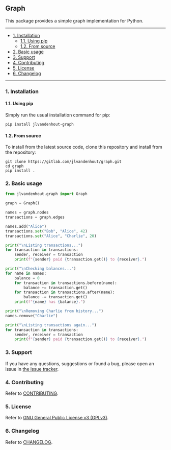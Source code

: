 ## Graph
This package provides a simple graph implementation for Python.

---
- [1. Installation](#1-installation)
  - [1.1. Using pip](#11-using-pip)
  - [1.2. From source](#12-from-source)
- [2. Basic usage](#2-basic-usage)
- [3. Support](#3-support)
- [4. Contributing](#4-contributing)
- [5. License](#5-license)
- [6. Changelog](#6-changelog)
---

### 1. Installation
#### 1.1. Using pip
Simply run the usual installation command for pip:

```
pip install jlvandenhout-graph
```

#### 1.2. From source
To install from the latest source code, clone this repository and install from the repository:

```
git clone https://gitlab.com/jlvandenhout/graph.git
cd graph
pip install .
```

### 2. Basic usage
```python
from jlvandenhout.graph import Graph

graph = Graph()

names = graph.nodes
transactions = graph.edges

names.add("Alice")
transactions.set("Bob", "Alice", 42)
transactions.set("Alice", "Charlie", 20)

print("\nListing transactions...")
for transaction in transactions:
    sender, receiver = transaction
    print(f"{sender} paid {transaction.get()} to {receiver}.")

print("\nChecking balances...")
for name in names:
    balance = 0
    for transaction in transactions.before(name):
        balance += transaction.get()
    for transaction in transactions.after(name):
        balance -= transaction.get()
    print(f"{name} has {balance}.")

print("\nRemoving Charlie from history...")
names.remove("Charlie")

print("\nListing transactions again...")
for transaction in transactions:
    sender, receiver = transaction
    print(f"{sender} paid {transaction.get()} to {receiver}.")
```

### 3. Support
If you have any questions, suggestions or found a bug, please open an issue in [the issue tracker](https://gitlab.com/jlvandenhout/graph/issues).

### 4. Contributing
Refer to [CONTRIBUTING](https://gitlab.com/jlvandenhout/graph/blob/master/CONTRIBUTING.md).

### 5. License
Refer to [GNU General Public License v3 (GPLv3)](https://choosealicense.com/licenses/gpl-3.0/).

### 6. Changelog
Refer to [CHANGELOG](https://gitlab.com/jlvandenhout/graph/blob/master/CHANGELOG.md).